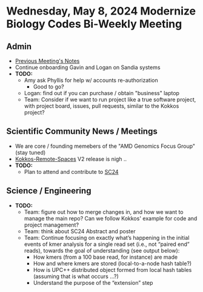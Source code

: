 # Wednesday, May 8, 2024 Modernize Biology Codes Bi-Weekly Meeting

## Admin

- [Previous Meeting's Notes]()
- Continue onboarding Gavin and Logan on Sandia systems
- **TODO:**
  - Amy ask Phyllis for help w/ accounts re-authorization
    - Good to go? 
  - Logan:  find out if you can purchase / obtain "business" laptop
  - Team:  Consider if we want to run project like a true software project, with project board, issues, pull requests, similar to the Kokkos project?


## Scientific Community News / Meetings

- We are core / founding memebers of the "AMD Genomics Focus Group" (stay tuned)
- [Kokkos-Remote-Spaces](https://github.com/kokkos/kokkos-remote-spaces) V2 release is nigh ..
- **TODO:**
  - Plan to attend and contribute to [SC24](https://sc24.supercomputing.org/)

## Science / Engineering

- **TODO:**
  - Team:  figure out how to merge changes in, and how we want to manage the main repo?  Can we follow Kokkos' example for code and project management?
  - Team:  think about SC24 Abstract and poster
  - Team:  Continue focusing on exactly what’s happening in the initial events of kmer analysis for a single read set (i.e., not “paired end” reads), towards the goal of understanding (see output below):
    - How kmers (from a 100 base read, for instance) are made
    - How and where kmers are stored (local-to-a-node hash table?)
    - How is UPC++ distributed object formed from local hash tables (assuming that is what occurs …?)
    - Understand the purpose of the “extension” step 

